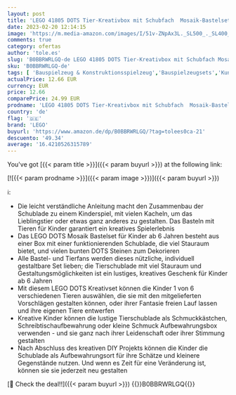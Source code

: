```yaml
---
layout: post
title: 'LEGO 41805 DOTS Tier-Kreativbox mit Schubfach  Mosaik-Bastelset für Kinder zum Aufbewahren von Schmuck oder als Schreibtisch-Organisierer  DIY Geschenk mit Tiermotiven zum Basteln'
date: 2023-02-20 12:14:15
image: 'https://m.media-amazon.com/images/I/51v-ZNpAx3L._SL500_._SL400_.jpg'
comments: true
category: ofertas
author: 'tole.es'
slug: 'B0BBRWRLGQ-de LEGO 41805 DOTS Tier-Kreativbox mit Schubfach Mosaik-...'
sku: 'B0BBRWRLGQ-de'
tags: [ 'Bauspielzeug & Konstruktionsspielzeug','Bauspielzeugsets','Kunst und Handwerk','Mosaiksets für Kinder','Spielzeug','lego','🇩🇪', ]
actualPrice: 12.66 EUR
currency: EUR
price: 12.66
comparePrice: 24.99 EUR
prodname: 'LEGO 41805 DOTS Tier-Kreativbox mit Schubfach  Mosaik-Bastelset für Kinder zum Aufbewahren von Schmuck oder als Schreibtisch-Organisierer  DIY Geschenk mit Tiermotiven zum Basteln'
country: 'de'
flag: '🇩🇪'
brand: 'LEGO'
buyurl: 'https://www.amazon.de/dp/B0BBRWRLGQ/?tag=tolees0ca-21'
descuento: '49.34'
average: '16.4210526315789'
---
```


You've got [{{< param title >}}]({{< param buyurl >}}) at the following link:

[![{{< param prodname >}}]({{< param image >}})]({{< param buyurl >}})

ℹ️:

- Die leicht verständliche Anleitung macht den Zusammenbau der Schublade zu einem Kinderspiel, mit vielen Kacheln, um das Lieblingstier oder etwas ganz anderes zu gestalten. Das Basteln mit Tieren für Kinder garantiert ein kreatives Spielerlebnis
- Das LEGO DOTS Mosaik Bastelset für Kinder ab 6 Jahren besteht aus einer Box mit einer funktionierenden Schublade, die viel Stauraum bietet, und vielen bunten DOTS Steinen zum Dekorieren
- Alle Bastel- und Tierfans werden dieses nützliche, individuell gestaltbare Set lieben; die Tierschublade mit viel Stauraum und Gestaltungsmöglichkeiten ist ein lustiges, kreatives Geschenk für Kinder ab 6 Jahren
- Mit diesem LEGO DOTS Kreativset können die Kinder 1 von 6 verschiedenen Tieren auswählen, die sie mit den mitgelieferten Vorschlägen gestalten können, oder ihrer Fantasie freien Lauf lassen und ihre eigenen Tiere entwerfen
- Kreative Kinder können die lustige Tierschublade als Schmuckkästchen, Schreibtischaufbewahrung oder kleine Schmuck Aufbewahrungsbox verwenden - und sie ganz nach ihrer Leidenschaft oder ihrer Stimmung gestalten
- Nach Abschluss des kreativen DIY Projekts können die Kinder die Schublade als Aufbewahrungsort für ihre Schätze und kleinere Gegenstände nutzen. Und wenn es Zeit für eine Veränderung ist, können sie sie jederzeit neu gestalten

[🛒 Check the deal!!]({{< param buyurl >}})
{{<world>}}B0BBRWRLGQ{{</world>}}
